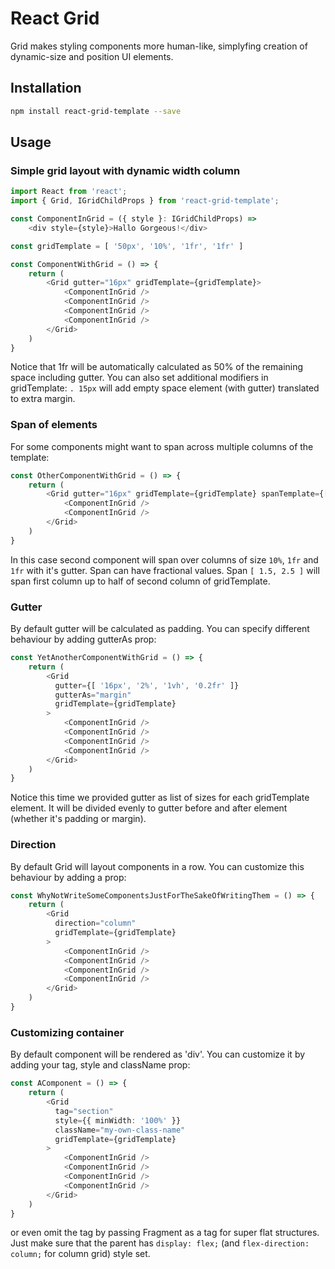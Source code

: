 # React Grid

Grid makes styling components more human-like, simplyfing creation of dynamic-size and position UI elements.

## Installation
```sh
npm install react-grid-template --save
```

## Usage

### Simple grid layout with dynamic width column

```typescript
import React from 'react';
import { Grid, IGridChildProps } from 'react-grid-template';

const ComponentInGrid = ({ style }: IGridChildProps) =>
    <div style={style}>Hallo Gorgeous!</div>

const gridTemplate = [ '50px', '10%', '1fr', '1fr' ]

const ComponentWithGrid = () => {
    return (
        <Grid gutter="16px" gridTemplate={gridTemplate}>
            <ComponentInGrid />
            <ComponentInGrid />
            <ComponentInGrid />
            <ComponentInGrid />
        </Grid>
    )
}
```

Notice that 1fr will be automatically calculated as 50% of the remaining space including gutter.
You can also set additional modifiers in gridTemplate:
`. 15px` will add empty space element (with gutter) translated to extra margin.

### Span of elements

For some components might want to span across multiple columns of the template:


```typescript
const OtherComponentWithGrid = () => {
    return (
        <Grid gutter="16px" gridTemplate={gridTemplate} spanTemplate={[ 1, 3 ]}>
            <ComponentInGrid />
            <ComponentInGrid />
        </Grid>
    )
}
```

In this case second component will span over columns of size `10%`, `1fr` and `1fr` with it's gutter.
Span can have fractional values. Span `[ 1.5, 2.5 ]` will span first column up to half of second column of gridTemplate.

### Gutter

By default gutter will be calculated as padding. You can specify different behaviour by adding gutterAs prop:

```typescript
const YetAnotherComponentWithGrid = () => {
    return (
        <Grid
          gutter={[ '16px', '2%', '1vh', '0.2fr' ]}
          gutterAs="margin"
          gridTemplate={gridTemplate}
        >
            <ComponentInGrid />
            <ComponentInGrid />
            <ComponentInGrid />
            <ComponentInGrid />
        </Grid>
    )
}
```

Notice this time we provided gutter as list of sizes for each gridTemplate element.
It will be divided evenly to gutter before and after element (whether it's padding or margin).

### Direction

By default Grid will layout components in a row. You can customize this behaviour by adding a prop:

```typescript
const WhyNotWriteSomeComponentsJustForTheSakeOfWritingThem = () => {
    return (
        <Grid
          direction="column"
          gridTemplate={gridTemplate}
        >
            <ComponentInGrid />
            <ComponentInGrid />
            <ComponentInGrid />
            <ComponentInGrid />
        </Grid>
    )
}
```

### Customizing container

By default component will be rendered as 'div'. You can customize it by adding your tag, style and className prop:

```typescript
const AComponent = () => {
    return (
        <Grid
          tag="section"
          style={{ minWidth: '100%' }}
          className="my-own-class-name"
          gridTemplate={gridTemplate}
        >
            <ComponentInGrid />
            <ComponentInGrid />
            <ComponentInGrid />
            <ComponentInGrid />
        </Grid>
    )
}
```

or even omit the tag by passing Fragment as a tag for super flat structures.
Just make sure that the parent has `display: flex;` (and `flex-direction: column;` for column grid) style set.